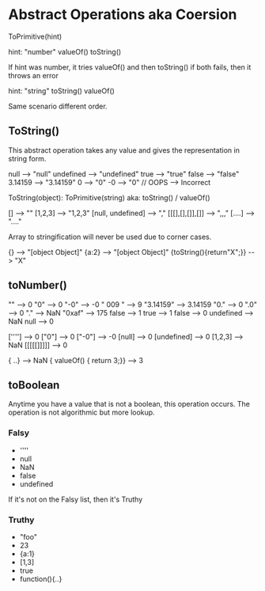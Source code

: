 # Abstract Operations aka Coersion

ToPrimitive(hint)

hint: "number"
valueOf()
toString()

If hint was number, it tries valueOf() and then toString() if both fails, then it throws an error

hint: "string"
toString()
valueOf()

Same scenario different order.

## ToString()

This abstract operation takes any value and gives the representation in string form.

null --> "null"
undefined --> "undefined"
true --> "true"
false --> "false"
3.14159 --> "3.14159"
0 --> "0"
-0 --> "0" // OOPS --> Incorrect

ToString(object): ToPrimitive(string)
aka: toString() / valueOf()

[] --> ""
[1,2,3] --> "1,2,3"
[null, undefined] --> ","
[[[],[],[]],[]] --> ",,,"
[....] --> "...."

Array to stringification will never be used due to corner cases.


{} --> "[object Object]"
{a:2} --> "[object Object]"
{toString(){return"X";}} --> "X"


## toNumber()

""          --> 0
"0"         --> 0
"-0"        --> -0
" 009 "     --> 9
"3.14159"   --> 3.14159
"0."        --> 0
".0"        --> 0
"."         --> NaN
"0xaf"      --> 175
false       --> 1
true        --> 1
false       --> 0
undefined   --> NaN
null        --> 0

['''']      --> 0
["0"]       --> 0
["-0"]      --> -0
[null]      --> 0
[undefined] --> 0
[1,2,3]     --> NaN
[[[[[]]]]]  --> 0

{ ..}       --> NaN
{ valueOf() { return 3;}} --> 3


## toBoolean

Anytime you have a value that is not a boolean, this operation occurs.
The operation is not algorithmic but more lookup.

### Falsy
* ''''
* null
* NaN
* false
* undefined

If it's not on the Falsy list, then it's Truthy
### Truthy
* "foo"
* 23
* {a:1}
* [1,3]
* true
* function(){..}
